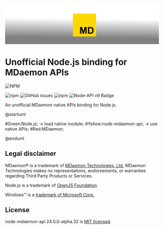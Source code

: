 [![An unofficial MDaemon native APIs binding for Node.js.](https://raw.githubusercontent.com/ealib/node-mdaemon-api/main/node-mdaemon-api-banner.jpg)](https://mtka.eu/software/node-mdaemon-api)

# Unofficial Node.js binding for MDaemon APIs

![NPM](https://nodei.co/npm/node-mdaemon-api.png)

![npm](https://img.shields.io/npm/v/node-mdaemon-api)
![GitHub issues](https://img.shields.io/github/issues/ealib/node-mdaemon-api)
![npm](https://img.shields.io/npm/dm/node-mdaemon-api)
![Node-API v9 Badge](https://img.shields.io/badge/Node--API-v9-green.svg)

An unofficial MDaemon native APIs binding for Node.js.

@startuml

#Green:Node.js;
-> load native module;
#Yellow:node-mdaemon-api;
-> use native APIs;
#Red:MDaemon;

@enduml

## Legal disclaimer

MDaemon® is a trademark of [MDaemon Technologies, Ltd.](https://mdaemon.com/pages/about-us)
MDaemon Technologies makes no representations, endorsements, or
warranties regarding Third Party Products or Services.

Node.js is a trademark of [OpenJS Foundation](https://openjsf.org/).

Windows&trade; is a [trademark of Microsoft Corp.](https://www.microsoft.com/en-us/legal/intellectualproperty/trademarks)

## License

node-mdaemon-api 24.0.0-alpha.32 is [MIT licensed](license.md).

